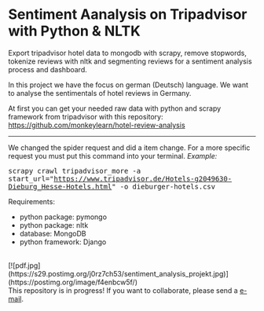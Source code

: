 # Sentiment Aanalysis on Tripadvisor with Python & NLTK
Export tripadvisor hotel data to mongodb with scrapy, 
remove stopwords, tokenize reviews with nltk and segmenting reviews for a sentiment analysis process and dashboard.

In this project we have the focus on german (Deutsch) language. We want to analyse the sentimentals of hotel reviews in Germany.<br>

At first you can get your needed raw data with python and scrapy framework from tripadvisor with this repository: <br>
https://github.com/monkeylearn/hotel-review-analysis

<hr>

We changed the spider request and did a item change. For a more specific request you must put this command into your terminal. <em>Example:</em>

<kbd>scrapy crawl tripadvisor_more -a start_url="https://www.tripadvisor.de/Hotels-g2049630-Dieburg_Hesse-Hotels.html" -o dieburger-hotels.csv </kbd>
<br>

Requirements:
- python package:   pymongo
- python package:   nltk
- database:         MongoDB
- python framework: Django


<br>
[![pdf.jpg](https://s29.postimg.org/j0rz7ch53/sentiment_analysis_projekt.jpg)](https://postimg.org/image/f4enbcw5f/)
<br>
This repository is in progress! If you want to collaborate, please send a <a href="mailto:uenvert90@googlemail.com">e-mail</a>. 
